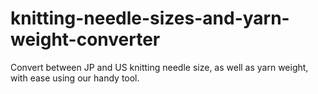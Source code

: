 # knitting-needle-sizes-and-yarn-weight-converter
Convert between JP and US knitting needle size, as well as yarn weight, with ease using our handy tool.
